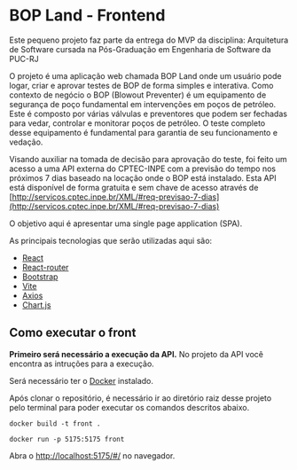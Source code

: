 # BOP Land - Frontend

Este pequeno projeto faz parte da entrega do MVP da disciplina: Arquitetura de Software cursada na Pós-Graduação em Engenharia de Software da PUC-RJ

O projeto é uma aplicação web chamada BOP Land onde um usuário pode logar, criar e aprovar testes de BOP de forma simples e interativa. Como contexto de negócio o BOP (Blowout Preventer) é um equipamento de segurança de poço fundamental em intervenções em poços de petróleo. Este é composto por várias válvulas e preventores que podem ser fechadas para vedar, controlar e monitorar poços de petróleo. O teste completo desse equipamento é fundamental para garantia de seu funcionamento e vedação.

Visando auxiliar na tomada de decisão para aprovação do teste, foi feito um acesso a uma API externa do CPTEC-INPE com a previsão do tempo nos próximos 7 dias baseado na locação onde o BOP está instalado. Esta API está disponível de forma gratuita e sem chave de acesso através de [http://servicos.cptec.inpe.br/XML/#req-previsao-7-dias](http://servicos.cptec.inpe.br/XML/#req-previsao-7-dias)

O objetivo aqui é apresentar uma single page application (SPA).

As principais tecnologias que serão utilizadas aqui são:

- [React](https://react.dev/)
- [React-router](https://reactrouter.com/en/main)
- [Bootstrap](https://getbootstrap.com/)
- [Vite](https://vitejs.dev/)
- [Axios](https://axios-http.com/ptbr/docs/intro)
- [Chart.js](https://www.chartjs.org/)

## Como executar o front

**Primeiro será necessário a execução da API.** No projeto da API você encontra as intruções para a execução.

Será necessário ter o [Docker](https://www.docker.com/) instalado.

Após clonar o repositório, é necessário ir ao diretório raiz desse projeto pelo terminal para poder executar os comandos descritos abaixo.

```
docker build -t front .
```

```
docker run -p 5175:5175 front
```

Abra o [http://localhost:5175/#/](http://localhost:5175/#/) no navegador.
